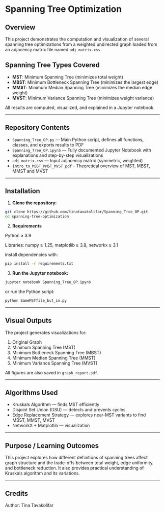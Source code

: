 # Spanning Tree Optimization
## Overview

This project demonstrates the computation and visualization of several spanning tree optimizations from a weighted undirected graph loaded from an adjacency matrix file named `adj_matrix.csv`.

## Spanning Tree Types Covered

- **MST**: Minimum Spanning Tree (minimizes total weight)  
- **MBST**: Minimum Bottleneck Spanning Tree (minimizes the largest edge)  
- **MMST**: Minimum Median Spanning Tree (minimizes the median edge weight)  
- **MVST**: Minimum Variance Spanning Tree (minimizes weight variance)  

All results are computed, visualized, and explained in a Jupyter notebook.

---

## Repository Contents

- `Spanning_Tree_OP.py` — Main Python script, defines all functions, classes, and exports results to PDF  
- `Spanning_Tree_OP.ipynb` — Fully documented Jupyter Notebook with explanations and step-by-step visualizations  
- `adj_matrix.csv` — Input adjacency matrix (symmetric, weighted)   
- `intro_to_MBST_MMST_MVST.pdf` - Theoretical overview of MST, MBST, MMST and MVST

---

## Installation

1. **Clone the repository:**  
```bash
git clone https://github.com/tinatavakolifar/Spanning_Tree_OP.git
cd spanning-tree-optimization
```

2. **Requirements**

Python ≥ 3.9

Libraries: numpy ≥ 1.25, matplotlib ≥ 3.8, networkx ≥ 3.1

install dependencies with:
```bash
pip install -r requirements.txt
```

3. **Run the Jupyter notebook:**  

```bash
jupyter notebook Spanning_Tree_OP.ipynb
```
or run the Python script:
```bash
python SameMSTfile_but_in.py
```

---

## Visual Outputs

The project generates visualizations for:

1. Original Graph
2. Minimum Spanning Tree (MST)
3. Minimum Bottleneck Spanning Tree (MBST)
4. Minimum Median Spanning Tree (MMST)
5. Minimum Variance Spanning Tree (MVST)

All figures are also saved in `graph_report.pdf`.

---

## Algorithms Used

- Kruskals Algorithm — finds MST efficiently
- Disjoint Set Union (DSU) — detects and prevents cycles
- Edge Replacement Strategy — explores near-MST variants to find MBST, MMST, MVST
- NetworkX + Matplotlib — visualization

---

## Purpose / Learning Outcomes

This project explores how different definitions of spanning trees affect graph structure and the trade-offs between total weight, edge uniformity, and bottleneck reduction. It also provides practical understanding of Kruskals algorithm and its variations.

---

## Credits

Author: Tina Tavakolifar  
